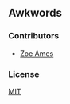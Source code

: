 ## Awkwords

### Contributors
- [Zoe Ames](https://github.com/zoeames)

### License
[MIT](LICENSE)

